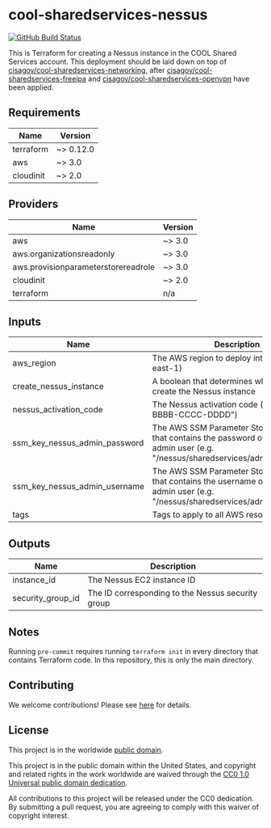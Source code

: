 # cool-sharedservices-nessus #

[![GitHub Build Status](https://github.com/cisagov/cool-sharedservices-nessus/workflows/build/badge.svg)](https://github.com/cisagov/cool-sharedservices-nessus/actions)

This is Terraform for creating a Nessus instance in the COOL Shared Services
account.  This deployment should be laid down on top of
[cisagov/cool-sharedservices-networking](https://github.com/cisagov/cool-sharedservices-networking),
after
[cisagov/cool-sharedservices-freeipa](https://github.com/cisagov/cool-sharedservices-freeipa)
and
[cisagov/cool-sharedservices-openvpn](https://github.com/cisagov/cool-sharedservices-openvpn)
have been applied.

## Requirements ##

| Name | Version |
|------|---------|
| terraform | ~> 0.12.0 |
| aws | ~> 3.0 |
| cloudinit | ~> 2.0 |

## Providers ##

| Name | Version |
|------|---------|
| aws | ~> 3.0 |
| aws.organizationsreadonly | ~> 3.0 |
| aws.provisionparameterstorereadrole | ~> 3.0 |
| cloudinit | ~> 2.0 |
| terraform | n/a |

## Inputs ##

| Name | Description | Type | Default | Required |
|------|-------------|------|---------|:--------:|
| aws_region | The AWS region to deploy into (e.g. us-east-1) | `string` | `us-east-1` | no |
| create_nessus_instance | A boolean that determines whether or not to create the Nessus instance | `bool` | `false` | no |
| nessus_activation_code | The Nessus activation code (e.g. "AAAA-BBBB-CCCC-DDDD") | `string` | `` | no |
| ssm_key_nessus_admin_password | The AWS SSM Parameter Store parameter that contains the password of the Nessus admin user (e.g. "/nessus/sharedservices/admin_password") | `string` | `/nessus/sharedservices/admin_password` | no |
| ssm_key_nessus_admin_username | The AWS SSM Parameter Store parameter that contains the username of the Nessus admin user (e.g. "/nessus/sharedservices/admin_username") | `string` | `/nessus/sharedservices/admin_username` | no |
| tags | Tags to apply to all AWS resources created | `map(string)` | `{}` | no |

## Outputs ##

| Name | Description |
|------|-------------|
| instance_id | The Nessus EC2 instance ID |
| security_group_id | The ID corresponding to the Nessus security group |

## Notes ##

Running `pre-commit` requires running `terraform init` in every directory that
contains Terraform code. In this repository, this is only the main directory.

## Contributing ##

We welcome contributions!  Please see [here](CONTRIBUTING.md) for
details.

## License ##

This project is in the worldwide [public domain](LICENSE).

This project is in the public domain within the United States, and
copyright and related rights in the work worldwide are waived through
the [CC0 1.0 Universal public domain
dedication](https://creativecommons.org/publicdomain/zero/1.0/).

All contributions to this project will be released under the CC0
dedication. By submitting a pull request, you are agreeing to comply
with this waiver of copyright interest.
